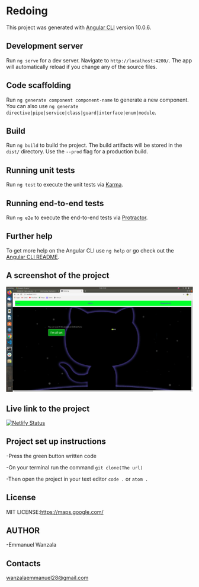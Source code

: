 # Redoing

This project was generated with [Angular CLI](https://github.com/angular/angular-cli) version 10.0.6.

## Development server

Run `ng serve` for a dev server. Navigate to `http://localhost:4200/`. The app will automatically reload if you change any of the source files.

## Code scaffolding

Run `ng generate component component-name` to generate a new component. You can also use `ng generate directive|pipe|service|class|guard|interface|enum|module`.

## Build

Run `ng build` to build the project. The build artifacts will be stored in the `dist/` directory. Use the `--prod` flag for a production build.

## Running unit tests

Run `ng test` to execute the unit tests via [Karma](https://karma-runner.github.io).

## Running end-to-end tests

Run `ng e2e` to execute the end-to-end tests via [Protractor](http://www.protractortest.org/).

## Further help

To get more help on the Angular CLI use `ng help` or go check out the [Angular CLI README](https://github.com/angular/angular-cli/blob/master/README.md).


## A screenshot of the project

<img src="src/assets/screenshot.png">

## Live link to the project

[![Netlify Status](https://api.netlify.com/api/v1/badges/22e87cd6-8d79-46f7-a804-312dc32d48e6/deploy-status)](https://app.netlify.com/sites/jovial-nightingale-9b2d01/deploys)

## Project set up instructions

-Press the green button written code 

-On your terminal run the command `git clone(The url)`

-Then open the project in your text editor `code .` or `atom .`


## License

MIT LICENSE:https://maps.google.com/

## AUTHOR

-Emmanuel Wanzala

## Contacts

wanzalaemmanuel28@gmail.com






